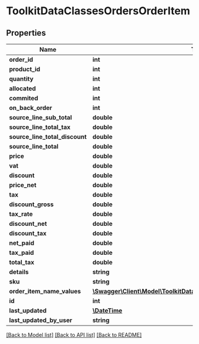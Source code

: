 # ToolkitDataClassesOrdersOrderItem

## Properties
Name | Type | Description | Notes
------------ | ------------- | ------------- | -------------
**order_id** | **int** |  | [optional] 
**product_id** | **int** |  | [optional] 
**quantity** | **int** |  | [optional] 
**allocated** | **int** |  | [optional] 
**commited** | **int** |  | [optional] 
**on_back_order** | **int** |  | [optional] 
**source_line_sub_total** | **double** |  | [optional] 
**source_line_total_tax** | **double** |  | [optional] 
**source_line_total_discount** | **double** |  | [optional] 
**source_line_total** | **double** |  | [optional] 
**price** | **double** |  | [optional] 
**vat** | **double** |  | [optional] 
**discount** | **double** |  | [optional] 
**price_net** | **double** |  | [optional] 
**tax** | **double** |  | [optional] 
**discount_gross** | **double** |  | [optional] 
**tax_rate** | **double** |  | [optional] 
**discount_net** | **double** |  | [optional] 
**discount_tax** | **double** |  | [optional] 
**net_paid** | **double** |  | [optional] 
**tax_paid** | **double** |  | [optional] 
**total_tax** | **double** |  | [optional] 
**details** | **string** |  | [optional] 
**sku** | **string** |  | [optional] 
**order_item_name_values** | [**\Swagger\Client\Model\ToolkitDataClassesOrdersOrderItemNameValue[]**](ToolkitDataClassesOrdersOrderItemNameValue.md) |  | [optional] 
**id** | **int** |  | [optional] 
**last_updated** | [**\DateTime**](\DateTime.md) |  | [optional] 
**last_updated_by_user** | **string** |  | [optional] 

[[Back to Model list]](../README.md#documentation-for-models) [[Back to API list]](../README.md#documentation-for-api-endpoints) [[Back to README]](../README.md)


